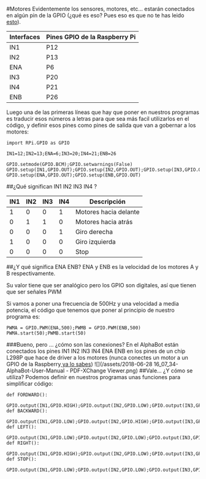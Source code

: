 #Motores
Evidentemente los sensores, motores, etc... estarán conectados en algún pin de la GPIO (¿qué es eso? Pues eso es que no te has leido [esto](https://catedu.gitbooks.io/raspberry-muy-basico/content/2-gpio.html)).

| Interfaces | Pines GPIO de la Raspberry Pi |
|------------|--------------|
|   IN1      | P12          |
|   IN2      | P13          |
|   ENA      | P6           |
|   IN3      | P20          |
|   IN4      | P21          |
|   ENB      | P26          |

Luego una de las primeras líneas que hay que poner en nuestros programas es traducir esos números a letras para que sea más facil utilizarlos en el código, y definir esos pines como pines de salida que van a gobernar a los motores:

```cpp+lineNumbers:true
import RPi.GPIO as GPIO

IN1=12;IN2=13;ENA=6;IN3=20;IN4=21;ENB=26

GPIO.setmode(GPIO.BCM);GPIO.setwarnings(False)
GPIO.setup(IN1,GPIO.OUT);GPIO.setup(IN2,GPIO.OUT);GPIO.setup(IN3,GPIO.OUT);GPIO.setup(IN4,GPIO.OUT)
GPIO.setup(ENA,GPIO.OUT);GPIO.setup(ENB,GPIO.OUT)
```
##¿Qué significan IN1 IN2 IN3 IN4 ?

|IN1| IN2| IN3| IN4| Descripción|
|---|----|----|----|------------|
|1 |0 |0 |1 |Motores hacia delante|
|0 |1 |1 |0 |Motores hacia atrás|
|0 |0 |0 |1 |Giro derecha|
|1 |0 |0 |0 |Giro izquierda|
|0 |0 |0 |0 |Stop|

##¿Y qué significa ENA ENB?
ENA y ENB es la velocidad de los motores A y B respectivamente.

Su valor tiene que ser analógico pero los GPIO son digitales, así que tienen que ser señales PWM 

Si vamos a poner una frecuencia de 500Hz y una velocidad a media potencia, el código que tenemos que poner al principio de nuestro programa es:

```cpp+lineNumbers:true
PWMA = GPIO.PWM(ENA,500);PWMB = GPIO.PWM(ENB,500)
PWMA.start(50);PWMB.start(50)
```
###Bueno, pero ... ¿cómo son las conexiones?
En el AlphaBot están conectados los pines IN1 IN2 IN3 IN4 ENA ENB en los pines de un chip L298P que hace de driver a los motores (nunca conectes un motor a un GPIO de la Raspberry[ ya lo sabes](https://catedu.gitbooks.io/raspberry-muy-basico/content/2-gpio.html))
![](/assets/2018-06-28 16_07_34-AlphaBot-User-Manual - PDF-XChange Viewer.png)
##Vale... ¿Y cómo se utiliza?
Podemos definir en nuestros programas unas funciones para simplificar código:

```cpp+lineNumbers:true
def FORDWARD():
    GPIO.output(IN1,GPIO.HIGH);GPIO.output(IN2,GPIO.LOW);GPIO.output(IN3,GPIO.LOW);GPIO.output(IN4,GPIO.HIGH)
def BACKWARD():
    GPIO.output(IN1,GPIO.LOW);GPIO.output(IN2,GPIO.HIGH);GPIO.output(IN3,GPIO.HIGH);GPIO.output(IN4,GPIO.LOW)
def LEFT():
    GPIO.output(IN1,GPIO.LOW);GPIO.output(IN2,GPIO.LOW);GPIO.output(IN3,GPIO.LOW);GPIO.output(IN4,GPIO.HIGH)
def RIGHT():
    GPIO.output(IN1,GPIO.HIGH);GPIO.output(IN2,GPIO.LOW);GPIO.output(IN3,GPIO.LOW);GPIO.output(IN4,GPIO.LOW)
def STOP():
    GPIO.output(IN1,GPIO.LOW);GPIO.output(IN2,GPIO.LOW);GPIO.output(IN3,GPIO.LOW);GPIO.output(IN4,GPIO.LOW)
```





